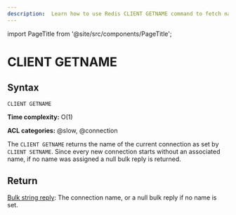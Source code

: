 ```yaml
---
description:  Learn how to use Redis CLIENT GETNAME command to fetch name of current connection.
---
```


import PageTitle from '@site/src/components/PageTitle';

# CLIENT GETNAME

<PageTitle title="Redis CLIENT GETNAME Command (Documentation) | Dragonfly" />

## Syntax

    CLIENT GETNAME 

**Time complexity:** O(1)

**ACL categories:** @slow, @connection

The `CLIENT GETNAME` returns the name of the current connection as set by `CLIENT SETNAME`. Since every new connection starts without an associated name, if no name was assigned a null bulk reply is returned.

## Return

[Bulk string reply](https://redis.io/docs/reference/protocol-spec/#bulk-strings): The connection name, or a null bulk reply if no name is set.
